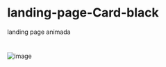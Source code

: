 # landing-page-Card-black
landing page animada
#

![image](https://user-images.githubusercontent.com/106766918/180223446-e4c2e069-1759-4936-8ec7-c7c8091d383a.png)
